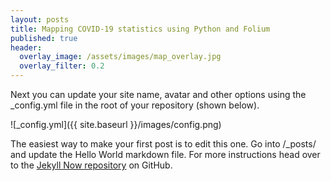 ```yaml
---
layout: posts
title: Mapping COVID-19 statistics using Python and Folium
published: true
header:
  overlay_image: /assets/images/map_overlay.jpg
  overlay_filter: 0.2
---
```


Next you can update your site name, avatar and other options using the _config.yml file in the root of your repository (shown below).

![_config.yml]({{ site.baseurl }}/images/config.png)

The easiest way to make your first post is to edit this one. Go into /_posts/ and update the Hello World markdown file. For more instructions head over to the [Jekyll Now repository](https://github.com/barryclark/jekyll-now) on GitHub.
